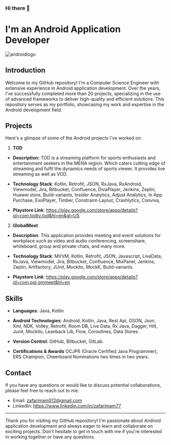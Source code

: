 ### Hi there 👋

# I'm an Android Application Developer


![androidlogo](https://github.com/ZafarQuaere/ZafarQuaere/assets/13943453/d0829b63-9aa2-43e4-a4bc-14299cafaccb)

## Introduction

Welcome to my GitHub repository! I'm a Computer Science Engineer with extensive experience in Android application development. Over the years, I've successfully completed more than 20 projects, specializing in the use of advanced frameworks to deliver high-quality and efficient solutions. This repository serves as my portfolio, showcasing my work and expertise in the Android development field.

## Projects

Here's a glimpse of some of the Android projects I've worked on:

1. **TOD**

  - **Description:** TOD is a streaming platform for sports enthusiasts and entertainment seekers in the MENA region. Which caters cutting edge of streaming and fulfil the dynamics needs of sports viewer. It provides live streaming as well as VOD. 

  - **Technology Stack**: Kotlin, Retrofit, JSON, RxJava, RxAndroid, Viewmodel, Jira, Bitbucket, Confluence, DivaPlayer, Jenkins, Zeplin, Huawei store, Build-variants, Insider Analytics, Adjust Analytics, In App Purchase, ExoPlayer, Timber, Constraint-Layout, Crashlytics, Conviva, 

 - **Playstore Link**: https://play.google.com/store/apps/details?id=com.todtv.tod&hl=en&gl=US

2. **GlobalMeet**
- **Description**: This application provides meeting and event solutions for workplace such as video and audio conferencing, screenshare, whiteboard, group and private chats, and many more. 

 - **Technology Stack**: MVVM, Kotlin, Retrofit, JSON, Javascript, LiveData, RxJava, Viewmodel, Jira, Bitbucket, Confluence, MixPanel, Jenkins, Zeplin, Artifactory, JUnit, Mockito, MockK, Build-variants.  

  - **Playstore Link**: https://play.google.com/store/apps/details?id=com.pgi.gmmeet&hl=en

## Skills

- **Languages**: Java, Kotlin
- **Android Technologies**: Android, Kotlin, Java, Rest Api, GSON, Json, Xml, NDK, Volley, Retrofit, Room DB, Live Data, Rx Java, Dagger, Hilt, Junit, Mockito, Leanback Lib, Flow, Coroutines, Data Stores.

- **Version Control**:  GitHub, Bitbucket, GitLab.
- **Certifications & Awards** OCJP6 (Oracle Certified Java  Programmer), ERS Champion, Cheerboard Nominations two times in two years.

## Contact

If you have any questions or would like to discuss potential collaborations, please feel free to reach out to me:

- Email:   zafarimam512@gmail.com
- LinkedIn:   https://www.linkedin.com/in/zafarimam77


-------
Thank you for visiting my GitHub repository! I'm passionate about Android application development and always eager to learn and collaborate on exciting projects. Don't hesitate to get in touch with me if you're interested in working together or have any questions.
